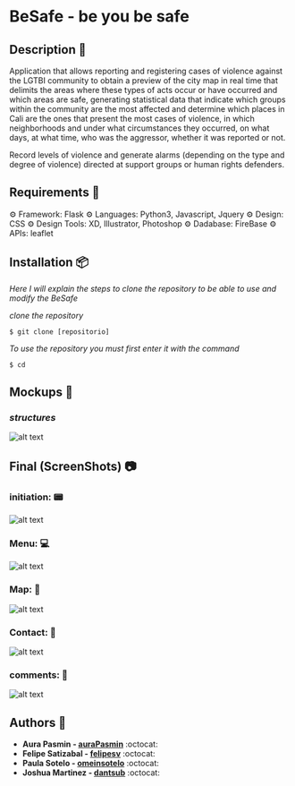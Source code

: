 # BeSafe - be you be safe

## Description 📜

Application that allows reporting and registering cases of violence against the LGTBI community to obtain a preview of the city map in real time that delimits the areas where these types of acts occur or have occurred and which areas are safe, generating statistical data that indicate which groups within the community are the most affected and determine which places in Cali are the ones that present the most cases of violence, in which neighborhoods and under what circumstances they occurred, on what days, at what time, who was the aggressor, whether it was reported or not.

Record levels of violence and generate alarms (depending on the type and degree of violence) directed at support groups or human rights defenders.

## Requirements :pencil:


⚙ Framework: Flask
⚙ Languages: Python3, Javascript, Jquery
⚙ Design: CSS
⚙ Design Tools: XD, Illustrator, Photoshop
⚙ Dadabase: FireBase
⚙ APIs: leaflet 


## Installation :package:

_Here I will explain the steps to clone the repository to be able to use and modify the BeSafe_

_clone the repository_

```
$ git clone [repositorio]
```

_To use the repository you must first enter it with the command_

```
$ cd
```

## Mockups :notebook:

### _structures_
![alt text](https://imgur.com/BY9QOqa)


## Final (ScreenShots) :camera:

### initiation: 📟

![alt text](https://ibb.co/HpcLF7Q)

### Menu: 💻

![alt text](https://ibb.co/3B4fdGz)

### Map: 📍

![alt text](https://ibb.co/Hh2qj8k)

### Contact: 📱

![alt text](https://ibb.co/Y3mZy3V)

### comments: 📨

![alt text](https://ibb.co/zXd3VdB)


## Authors 📜

* **Aura Pasmin - [auraPasmin](https://github.com/auraPasmin)** :octocat:
* **Felipe Satizabal - [felipesv](https://github.com/felipesv/)** :octocat:
* **Paula Sotelo - [omeinsotelo](https://github.com/omeinsotelo)** :octocat:
* **Joshua Martinez - [dantsub](https://github.com/dantsub)** :octocat:
